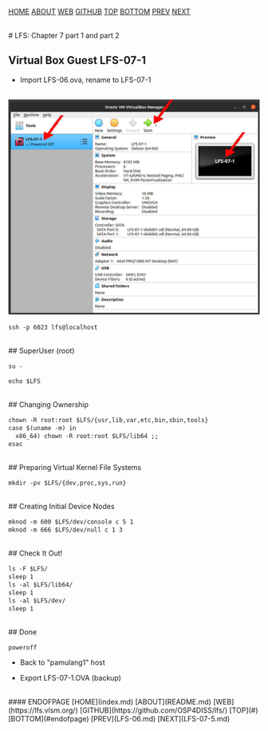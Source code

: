 ---
---

[HOME](index.md)
[ABOUT](README.md)
[WEB](https://lfs.vlsm.org/)
[GITHUB](https://github.com/OSP4DISS/lfs/)
[TOP](#)
[BOTTOM](#endofpage)
[PREV](LFS-06.md)
[NEXT](LFS-07-5.md)

<br>
# LFS: Chapter 7 part 1 and part 2

## Virtual Box Guest LFS-07-1

* Import LFS-06.ova, rename to LFS-07-1

<br>
<img src="pictures/LFS-A43.jpg" width="960">

```
ssh -p 6023 lfs@localhost

```

<br>
## SuperUser (root)

```
su -

```

```
echo $LFS

```

<br>
## Changing Ownership

```
chown -R root:root $LFS/{usr,lib,var,etc,bin,sbin,tools}
case $(uname -m) in
  x86_64) chown -R root:root $LFS/lib64 ;;
esac

```

<br>
## Preparing Virtual Kernel File Systems

```
mkdir -pv $LFS/{dev,proc,sys,run}

```

<br>
## Creating Initial Device Nodes

```
mknod -m 600 $LFS/dev/console c 5 1
mknod -m 666 $LFS/dev/null c 1 3

```

<br>
## Check It Out!

```
ls -F $LFS/
sleep 1
ls -al $LFS/lib64/
sleep 1
ls -al $LFS/dev/
sleep 1

```

<br>
## Done

```
poweroff

```

* Back to "pamulang1" host

* Export LFS-07-1.OVA (backup)

<br>
#### ENDOFPAGE
[HOME](index.md)
[ABOUT](README.md)
[WEB](https://lfs.vlsm.org/)
[GITHUB](https://github.com/OSP4DISS/lfs/)
[TOP](#)
[BOTTOM](#endofpage)
[PREV](LFS-06.md)
[NEXT](LFS-07-5.md)
<br>

